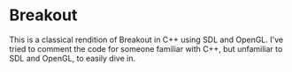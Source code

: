 Breakout 
=================================

This is a classical rendition of Breakout in C++ using SDL and OpenGL.  I've tried to comment the code for someone familiar with C++, but unfamiliar to SDL and OpenGL, to easily dive in.
